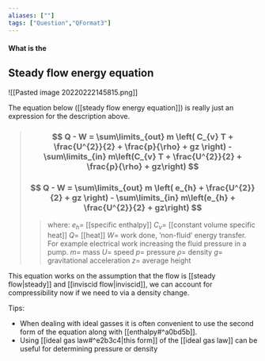 ```yaml
---
aliases: [""]
tags: ["Question","QFormat3"]
---
```


#### What is the
## Steady flow energy equation
![[Pasted image 20220222145815.png]]

The equation below ([[steady flow energy equation]]) is really just an expression for the description above.

> ### $$ Q - W = \sum\limits_{out} m \left( C_{v} T + \frac{U^{2}}{2} + \frac{p}{\rho} + gz \right) - \sum\limits_{in} m\left(C_{v} T + \frac{U^{2}}{2} + \frac{p}{\rho} + gz\right) $$ 
> ### $$ Q - W = \sum\limits_{out} m \left( e_{h} + \frac{U^{2}}{2} + gz \right) - \sum\limits_{in} m\left(e_{h} + \frac{U^{2}}{2} + gz\right) $$ 
>> where:
>> $e_{h}=$ [[specific enthalpy]]
>> $C_{v}=$ [[constant volume specific heat]]
>> $Q=$ [[heat]]
>> $W=$ work done, ’non-fluid’ energy transfer. For example electrical work increasing the fluid pressure in a pump.
>> $m=$ mass
>> $U=$ speed
>> $p=$ pressure
>> $\rho=$ density
>> $g=$ gravitational acceleration
>> $z=$ average height


This equation works on the assumption that the flow is [[steady flow|steady]] and [[inviscid flow|inviscid]], we can account for compressibility now if we need to via a density change.  

Tips:
- When dealing with ideal gasses it is often convenient to use the second form of the equation along with [[enthalpy#^a0bd5b]].
- Using [[ideal gas law#^e2b3c4|this form]] of the [[ideal gas law]] can be useful for determining pressure or density 